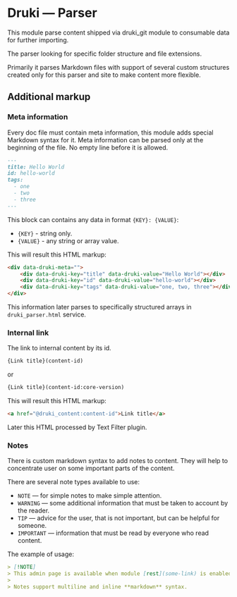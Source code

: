 # Druki — Parser

This module parse content shipped via druki_git module to consumable data for further importing.

The parser looking for specific folder structure and file extensions.

Primarily it parses Markdown files with support of several custom structures created only for this parser and site to make content more flexible.

## Additional markup

### Meta information

Every doc file must contain meta information, this module adds special Markdown syntax for it. Meta information can be parsed only at the beginning of the file. No empty line before it is allowed.

```markdown
---
title: Hello World
id: hello-world
tags:
  - one
  - two
  - three
---
```

This block can contains any data in format `{KEY}: {VALUE}`:

- `{KEY}` - string only.
- `{VALUE}` - any string or array value.

This will result this HTML markup:

```html
<div data-druki-meta="">
    <div data-druki-key="title" data-druki-value="Hello World"></div>
    <div data-druki-key="id" data-druki-value="hello-world"></div>
    <div data-druki-key="tags" data-druki-value="one, two, three"></div>
</div>
```

This information later parses to specifically structured arrays in `druki_parser.html` service.

### Internal link

The link to internal content by its id.

```markdown
{Link title}(content-id)
```

or

```markdown
{Link title}(content-id:core-version)
```

This will result this HTML markup:

```html
<a href="@druki_content:content-id">Link title</a>
```

Later this HTML processed by Text Filter plugin.

### Notes

There is custom markdown syntax to add notes to content. They will help to concentrate user on some important parts of the content.

There are several note types available to use:

 * `NOTE` — for simple notes to make simple attention.
 * `WARNING` — some additional information that must be taken to account by the reader.
 * `TIP` — advice for the user, that is not important, but can be helpful for someone.
 * `IMPORTANT` — information that must be read by everyone who read content.

The example of usage:

```markdown
> [!NOTE]
> This admin page is available when module [rest](some-link) is enabled.
>
> Notes support multiline and inline **markdown** syntax.
```
